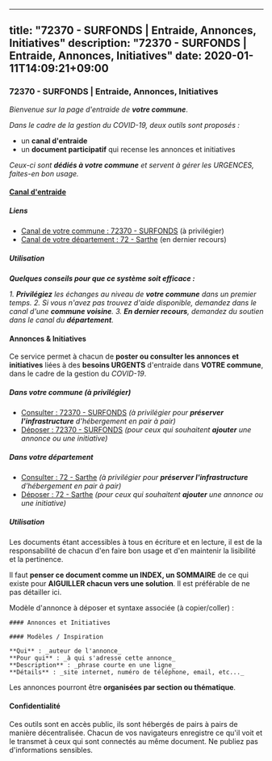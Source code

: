 
---
title: "72370 - SURFONDS | Entraide, Annonces, Initiatives"
description: "72370 - SURFONDS | Entraide, Annonces, Initiatives"
date: 2020-01-11T14:09:21+09:00
---

### 72370 - SURFONDS | Entraide, Annonces, Initiatives

_Bienvenue sur la page d'entraide de **votre commune**_.

_Dans le cadre de la gestion du COVID-19, deux outils sont proposés :_

- un **canal d'entraide**
- un **document participatif** qui recense les annonces et initiatives

_Ceux-ci sont **dédiés à votre commune** et servent à gérer les URGENCES, faites-en bon usage._

#### [Canal d'entraide](https://entraide.stopcoronavirus.tech/#/channel/72370_surfonds)

##### Liens

- [Canal de votre commune : 72370 	- SURFONDS](https://entraide.stopcoronavirus.tech/#/channel/72370_surfonds) (à privilégier)
- [Canal de votre département : 72 	- Sarthe](https://entraide.stopcoronavirus.tech/#/channel/72_sarthe) (en dernier recours)

##### Utilisation

_**Quelques conseils pour que ce système soit efficace :**_

_1. **Privilégiez** les échanges au niveau de **votre commune** dans un premier temps._
_2. Si vous n'avez pas trouvez d'aide disponible, demandez dans le canal d'une **commune voisine**._
_3. **En dernier recours**, demandez du soutien dans le canal du **département**._

#### Annonces & Initiatives


Ce service permet à chacun de **poster ou consulter les annonces et initiatives** liées à des **besoins
URGENTS** d'entraide dans **VOTRE commune**, dans le cadre de la gestion du _COVID-19_.

##### Dans votre commune (à privilégier)

- [Consulter : 72370 	- SURFONDS](https://docs.stopcoronavirus.tech/r/markdown/72370_surfonds/4XTTM7VRxycKKJJNeeiWGEtTgEYGoRZehuA1PfXekDZSEFjn3) _(à privilégier pour **préserver l'infrastructure** d'hébergement en pair à pair)_
- [Déposer : 72370 	- SURFONDS](https://docs.stopcoronavirus.tech/w/markdown/72370_surfonds/4XTTM7VRxycKKJJNeeiWGEtTgEYGoRZehuA1PfXekDZSEFjn3-K3TgUUZS1n9GxcSKiRXHwk7uSfz6XN9jc64rAF8DDbga6oYzpHU7fkB98LKy1zSLa3YkFZ4pA7reN3Lpd4WdytYMmwbmNLfg1QT4xrkhKCdzi6jeahgEGy8SrqQsyUZb1V434TRm) _(pour ceux qui souhaitent **ajouter** une annonce ou une initiative)_

##### Dans votre département

- [Consulter : 72 	- Sarthe](https://docs.stopcoronavirus.tech/r/markdown/72_sarthe/4XTTM94PDoxfKWsWMasdzrW998jkGtRkEM3CSUC42xSpuJKZ5) _(à privilégier pour **préserver l'infrastructure** d'hébergement en pair à pair)_
- [Déposer : 72 	- Sarthe](https://docs.stopcoronavirus.tech/w/markdown/72_sarthe/4XTTM94PDoxfKWsWMasdzrW998jkGtRkEM3CSUC42xSpuJKZ5-K3TgTpjFyG67yVeuXvSAfSYzY4Yx2FMtDhgpv5HM2EDBJRVMn95z33xx4XjRNYNVaVsBPQ1t4pG9MoyNqwTqa8mcnEUB8rK4BMVbvUhCtGWCPSFnDCaT8GJTyimDgsCirLN3zswh) _(pour ceux qui souhaitent **ajouter** une annonce ou une initiative)_


##### Utilisation

Les documents étant accessibles à tous en écriture et en lecture, il est de la
responsabilité de chacun d'en faire bon usage et d'en maintenir la lisibilité
et la pertinence.

Il faut **penser ce document comme un INDEX, un SOMMAIRE** de ce qui existe
pour **AIGUILLER chacun vers une solution**. Il est préférable de ne pas détailler ici.

Modèle d'annonce à déposer et syntaxe associée (à copier/coller) :

    #### Annonces et Initiatives

    #### Modèles / Inspiration

    **Qui** : _auteur de l'annonce_
    **Pour qui** : _à qui s'adresse cette annonce_
    **Description** : _phrase courte en une ligne_
    **Détails** : _site internet, numéro de téléphone, email, etc..._


Les annonces pourront être **organisées par section ou thématique**.

#### Confidentialité

Ces outils sont en accès public, ils sont hébergés de pairs à pairs de manière décentralisée.
Chacun de vos navigateurs enregistre ce qu'il voit et le transmet à ceux qui sont connectés au même document.
Ne publiez pas d'informations sensibles.
